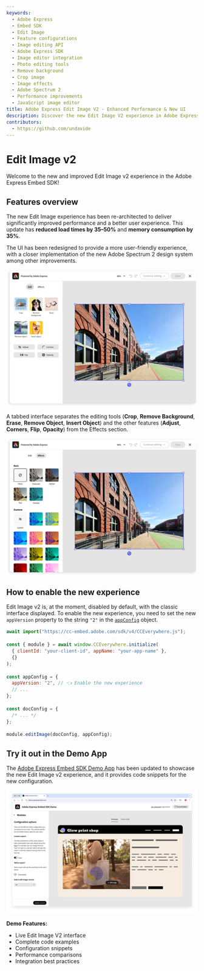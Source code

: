```yaml
---
keywords:
  - Adobe Express
  - Embed SDK
  - Edit Image
  - Feature configurations
  - Image editing API
  - Adobe Express SDK
  - Image editor integration
  - Photo editing tools
  - Remove background
  - Crop image
  - Image effects
  - Adobe Spectrum 2
  - Performance improvements
  - JavaScript image editor
title: Adobe Express Edit Image V2 - Enhanced Performance & New UI
description: Discover the new Edit Image V2 experience in Adobe Express Embed SDK.
contributors:
  - https://github.com/undavide
---
```


# Edit Image v2

Welcome to the new and improved Edit Image v2 experience in the Adobe Express Embed SDK!

## Features overview

The new Edit Image experience has been re-architected to deliver significantly improved performance and a better user experience. This update has **reduced load times by 35–50%** and **memory consumption by 35%**.

The UI has been redesigned to provide a more user-friendly experience, with a closer implementation of the new Adobe Spectrum 2 design system among other improvements.

![Edit Image V2 new experience](./img/edit-image-v2_new-ui.png)

A tabbed interface separates the editing tools (**Crop**, **Remove Background**, **Erase**, **Remove Object**, **Insert Object**) and the other features (**Adjust**, **Corners**, **Flip**, **Opacity**) from the Effects section.

![Edit Image V2 new experience](./img/edit-image-v2_tabs.png)

## How to enable the new experience

Edit Image v2 is, at the moment, disabled by default, with the classic interface displayed. To enable the new experience, you need to set the new `appVersion` property to the string `"2"` in the [`appConfig`](../../v4/shared/src/types/module/app-config-types/interfaces/edit-image-app-config.md) object.

```js
await import("https://cc-embed.adobe.com/sdk/v4/CCEverywhere.js");

const { module } = await window.CCEverywhere.initialize(
  { clientId: "your-client-id", appName: "your-app-name" },
  {}
);

const appConfig = {
  appVersion: "2", // 👈 Enable the new experience
  // ...
};

const docConfig = {
  /* ... */
};

module.editImage(docConfig, appConfig);
```

## Try it out in the Demo App

The [Adobe Express Embed SDK Demo App](https://demo.expressembed.com/) has been updated to showcase the new Edit Image v2 experience, and it provides code snippets for the new configuration.

[![Demo App](./img/editimage_demo-app.png)](https://demo.expressembed.com/)

**Demo Features:**
- Live Edit Image V2 interface
- Complete code examples
- Configuration snippets
- Performance comparisons
- Integration best practices
